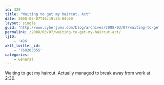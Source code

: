 ```yaml
---
id: 329
title: "Waiting to get my haircut. Act"
date: 2008-03-07T16:19:53-04:00
layout: single
guid: 'http://www.cyberjunx.com/blog/archives/2008/03/07/waiting-to-get-my-haircut-act/'
permalink: /2008/03/07/waiting-to-get-my-haircut-act/
ljID:
    - '496'
aktt_twitter_id:
    - '768203355'
categories:
    - General
---
```


Waiting to get my haircut. Actually managed to break away from work at 2:30.